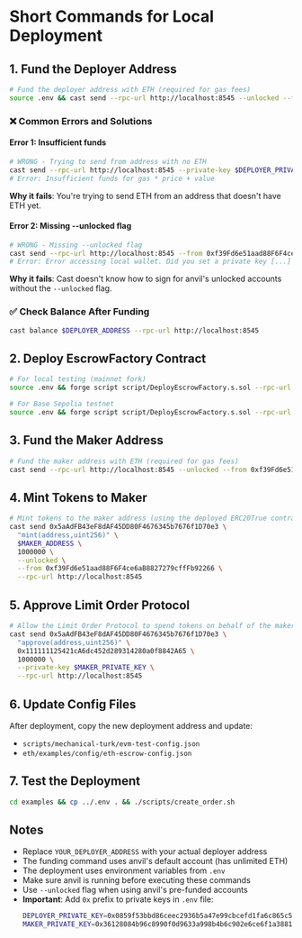 # Short Commands for Local Deployment

## 1. Fund the Deployer Address

```bash
# Fund the deployer address with ETH (required for gas fees)
source .env && cast send --rpc-url http://localhost:8545 --unlocked --from 0xf39Fd6e51aad88F6F4ce6aB8827279cffFb92266 $DEPLOYER_ADDRESS --value 10000000000000000000
```

### ❌ Common Errors and Solutions

#### **Error 1: Insufficient funds**

```bash
# WRONG - Trying to send from address with no ETH
cast send --rpc-url http://localhost:8545 --private-key $DEPLOYER_PRIVATE_KEY $DEPLOYER_ADDRESS --value 10ether
# Error: Insufficient funds for gas * price + value
```

**Why it fails**: You're trying to send ETH from an address that doesn't have ETH yet.

#### **Error 2: Missing --unlocked flag**

```bash
# WRONG - Missing --unlocked flag
cast send --rpc-url http://localhost:8545 --from 0xf39Fd6e51aad88F6F4ce6aB8827279cffFb92266 $DEPLOYER_ADDRESS --value 10ether
# Error: Error accessing local wallet. Did you set a private key [...] or use the --unlocked flag?
```

**Why it fails**: Cast doesn't know how to sign for anvil's unlocked accounts without the `--unlocked` flag.

### ✅ Check Balance After Funding

```bash
cast balance $DEPLOYER_ADDRESS --rpc-url http://localhost:8545
```

## 2. Deploy EscrowFactory Contract

```bash
# For local testing (mainnet fork)
source .env && forge script script/DeployEscrowFactory.s.sol --rpc-url http://localhost:8545 --broadcast --private-key $DEPLOYER_PRIVATE_KEY --sender $DEPLOYER_ADDRESS

# For Base Sepolia testnet
source .env && forge script script/DeployEscrowFactory.s.sol --rpc-url https://base-sepolia.g.alchemy.com/v2/QpubPhWfpIvpujMTF84v5 --broadcast --private-key $DEPLOYER_PRIVATE_KEY --sender $DEPLOYER_ADDRESS
```

## 3. Fund the Maker Address

```bash
# Fund the maker address with ETH (required for gas fees)
cast send --rpc-url http://localhost:8545 --unlocked --from 0xf39Fd6e51aad88F6F4ce6aB8827279cffFb92266 $MAKER_ADDRESS --value 1000000000000000000
```

## 4. Mint Tokens to Maker

```bash
# Mint tokens to the maker address (using the deployed ERC20True contract)
cast send 0x5aAdFB43eF8dAF45DD80F4676345b7676f1D70e3 \
  "mint(address,uint256)" \
  $MAKER_ADDRESS \
  1000000 \
  --unlocked \
  --from 0xf39Fd6e51aad88F6F4ce6aB8827279cffFb92266 \
  --rpc-url http://localhost:8545
```

## 5. Approve Limit Order Protocol

```bash
# Allow the Limit Order Protocol to spend tokens on behalf of the maker
cast send 0x5aAdFB43eF8dAF45DD80F4676345b7676f1D70e3 \
  "approve(address,uint256)" \
  0x111111125421cA6dc452d289314280a0f8842A65 \
  1000000 \
  --private-key $MAKER_PRIVATE_KEY \
  --rpc-url http://localhost:8545
```

## 6. Update Config Files

After deployment, copy the new deployment address and update:

- `scripts/mechanical-turk/evm-test-config.json`
- `eth/examples/config/eth-escrow-config.json`

## 7. Test the Deployment

```bash
cd examples && cp ../.env . && ./scripts/create_order.sh
```

## Notes

- Replace `YOUR_DEPLOYER_ADDRESS` with your actual deployer address
- The funding command uses anvil's default account (has unlimited ETH)
- The deployment uses environment variables from `.env`
- Make sure anvil is running before executing these commands
- Use `--unlocked` flag when using anvil's pre-funded accounts
- **Important**: Add `0x` prefix to private keys in `.env` file:
  ```bash
  DEPLOYER_PRIVATE_KEY=0x0859f53bbd86ceec2936b5a47e99cbcefd1fa6c865c57344bc31054a5851f074
  MAKER_PRIVATE_KEY=0x36128084b96c8990f0d9633a998b4b6c902e6ce6f1a388189e9558a339ee3f6f
  ```
